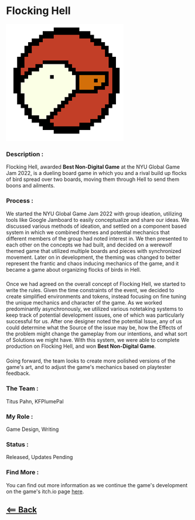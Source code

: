 <h1>Flocking Hell</h1>

<img src="docs/assets/images/Flocking Hell Logo-1.png">

<h3> Description : </h3>

Flocking Hell, awarded **Best Non-Digital Game** at the NYU Global Game Jam 2022, is a dueling board game in which you and a rival build up flocks of bird spread over two boards, moving them through Hell to send them boons and ailments.  

<h3>  </h3>

<h3> Process : </h3>

We started the NYU Global Game Jam 2022 with group ideation, utilizing tools like Google Jamboard to easily conceptualize and share our ideas. We discussed various methods of ideation, and settled on a component based system in which we combined themes and potential mechanics that different members of the group had noted interest in. We then presented to each other on the concepts we had built, and decided on a werewolf themed game that utilized multiple boards and pieces with synchronized movement. Later on in development, the theming was changed to better represent the frantic and chaos inducing mechanics of the game, and it became a game about organizing flocks of birds in Hell. 

<h3> </h3> 

Once we had agreed on the overall concept of Flocking Hell, we started to write the rules. Given the time constraints of the event, we decided to create simplified environments and tokens, instead focusing on fine tuning the unique mechanics and character of the game. As we worked predominantly asynchronously, we utilized various notetaking systems to keep track of potential development issues, one of which was particularly successful for us. After one designer noted the potential Issue, any of us could determine what the Source of the issue may be, how the Effects of the problem might change the gameplay from our intentions, and what sort of Solutions we might have. With this system, we were able to complete production on Flocking Hell, and won **Best Non-Digital Game**. 

<h3>  </h3> 

Going forward, the team looks to create more polished versions of the game's art, and to adjust the game's mechanics based on playtester feedback. 

<h3>  </h3> 

<h3> The Team : </h3> Titus Pahn, KFPlumePal  

<h3>  </h3> 

<h3> My Role : </h3> Game Design, Writing  

<h3>  </h3> 

<h3> Status : </h3> Released, Updates Pending  

<h3>  </h3> 

<h3> Find More : </h3> 

You can find out more information as we continue the game's development on the game's itch.io page [here](https://heliosraapollo.itch.io/flocking-hell?secret=Fl0fKisAXHtmMLYlcXu6GBHopY). 

## [<== Back](https://jackwarshaw.github.io/Jacks-Personal-Work/)
